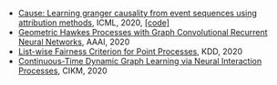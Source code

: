 * [Cause: Learning granger causality from event sequences using attribution methods](https://arxiv.org/pdf/2002.07906.pdf), ICML, 2020, [\[code\]](https://github.com/razhangwei/CAUSE)
* [Geometric Hawkes Processes with Graph Convolutional Recurrent Neural Networks](https://ojs.aaai.org/index.php/AAAI/article/view/4416), AAAI, 2020
* [List-wise Fairness Criterion for Point Processes](https://dl.acm.org/doi/pdf/10.1145/3394486.3403246), KDD, 2020
* [Continuous-Time Dynamic Graph Learning via Neural Interaction Processes](https://dl.acm.org/doi/pdf/10.1145/3340531.3411946), CIKM, 2020
